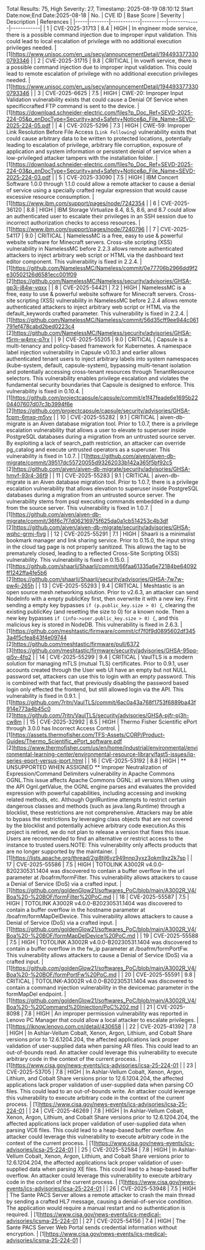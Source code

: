 Total Results: 75, High Severity: 27, Timestamp: 2025-08-19 08:10:12
Start Date:now;End Date:2025-08-18
| No. | CVE ID | Base Score | Severity | Description | References |
|-----|--------|------------|----------|-------------|------------|
| 1 | CVE-2025-31713 | 8.4  | HIGH | In engineer mode service, there is a possible command injection due to improper input validation. This could lead to local escalation of privilege with no additional execution privileges needed. | [1]https://www.unisoc.com/en_us/secy/announcementDetail/1944933773300793346 |
| 2 | CVE-2025-31715 | 9.8  | CRITICAL | In vowifi service, there is a possible command injection due to improper input validation. This could lead to remote escalation of privilege with no additional execution privileges needed. | [1]https://www.unisoc.com/en_us/secy/announcementDetail/1944933773300793346 |
| 3 | CVE-2025-6625 | 7.5  | HIGH | CWE-20: Improper Input Validation vulnerability exists that could cause a Denial Of Service when specificcrafted FTP command is sent to the device. | [1]https://download.schneider-electric.com/files?p_Doc_Ref=SEVD-2025-224-05&p_enDocType=Security+and+Safety+Notice&p_File_Name=SEVD-2025-224-05.pdf |
| 4 | CVE-2025-5296 | 7.3  | HIGH | CWE-59: Improper Link Resolution Before File Access (`Link Following`) vulnerability exists that could cause arbitrary data to be written to protected locations, potentially leading to escalation of privilege, arbitrary file corruption, exposure of application and system information or persistent denial of service when a low-privileged attacker tampers with the installation folder. | [1]https://download.schneider-electric.com/files?p_Doc_Ref=SEVD-2025-224-03&p_enDocType=Security+and+Safety+Notice&p_File_Name=SEVD-2025-224-03.pdf |
| 5 | CVE-2025-33090 | 7.5  | HIGH | IBM Concert Software 1.0.0 through 1.1.0 could allow a remote attacker to cause a denial of service using a specially crafted regular expression that would cause excessive resource consumption. | [1]https://www.ibm.com/support/pages/node/7242354 |
| 6 | CVE-2025-36120 | 8.8  | HIGH | IBM Storage Virtualize 8.4, 8.5, 8.6, and 8.7 could allow an authenticated user to escalate their privileges in an SSH session due to incorrect authorization checks to access resources. | [1]https://www.ibm.com/support/pages/node/7240796 |
| 7 | CVE-2025-54117 | 9.0  | CRITICAL | NamelessMC is a free, easy to use & powerful website software for Minecraft servers. Cross-site scripting (XSS) vulnerability in NamelessMC before 2.2.3 allows remote authenticated attackers to inject arbitrary web script or HTML via the dashboard text editor component. This vulnerability is fixed in 2.2.4. | [1]https://github.com/NamelessMC/Nameless/commit/0e77706b2966dd9f2e30502126d6581ecc001f09<br>[2]https://github.com/NamelessMC/Nameless/security/advisories/GHSA-gp3j-j84w-vqxx |
| 8 | CVE-2025-54421 | 7.2  | HIGH | NamelessMC is a free, easy to use & powerful website software for Minecraft servers. Cross-site scripting (XSS) vulnerability in NamelessMC before 2.2.4 allows remote authenticated attackers to inject arbitrary web script or HTML via the default_keywords crafted parameter. This vulnerability is fixed in 2.2.4. | [1]https://github.com/NamelessMC/Nameless/commit/56d35cff9ee944c061791ef478cabd2bed0223c4<br>[2]https://github.com/NamelessMC/Nameless/security/advisories/GHSA-f5rm-w4mx-q7rx |
| 9 | CVE-2025-55205 | 9.0  | CRITICAL | Capsule is a multi-tenancy and policy-based framework for Kubernetes. A namespace label injection vulnerability in Capsule v0.10.3 and earlier allows authenticated tenant users to inject arbitrary labels into system namespaces (kube-system, default, capsule-system), bypassing multi-tenant isolation and potentially accessing cross-tenant resources through TenantResource selectors. This vulnerability enables privilege escalation and violates the fundamental security boundaries that Capsule is designed to enforce. This vulnerability is fixed in 0.10.4. | [1]https://github.com/projectcapsule/capsule/commit/e1f47feade6e1695b2204407607d07c3b3994f6e<br>[2]https://github.com/projectcapsule/capsule/security/advisories/GHSA-fcpm-6mxq-m5vv |
| 10 | CVE-2025-55282 | 9.1  | CRITICAL | aiven-db-migrate is an Aiven database migration tool. Prior to 1.0.7, there is a privilege escalation vulnerability that allows a user to elevate to superuser inside PostgreSQL databases during a migration from an untrusted source server. By exploiting a lack of search_path restriction, an attacker can override pg_catalog and execute untrusted operators as a superuser. This vulnerability is fixed in 1.0.7. | [1]https://github.com/aiven/aiven-db-migrate/commit/39517dc55720055d93262033b142a365f5bf92c5<br>[2]https://github.com/aiven/aiven-db-migrate/security/advisories/GHSA-hmvf-93r4-36f9 |
| 11 | CVE-2025-55283 | 9.1  | CRITICAL | aiven-db-migrate is an Aiven database migration tool. Prior to 1.0.7, there is a privilege escalation vulnerability that allows elevation to superuser inside PostgreSQL databases during a migration from an untrusted source server. The vulnerability stems from psql executing commands embedded in a dump from the source server. This vulnerability is fixed in 1.0.7. | [1]https://github.com/aiven/aiven-db-migrate/commit/36f6c7f7d06216975f625da0a1cb514253c4b3df<br>[2]https://github.com/aiven/aiven-db-migrate/security/advisories/GHSA-wqhc-grmj-fjvg |
| 12 | CVE-2025-55291 | 7.1  | HIGH | Shaarli is a minimalist bookmark manager and link sharing service. Prior to 0.15.0, the input string in the cloud tag page is not properly sanitized. This allows the </title> tag to be prematurely closed, leading to a reflected Cross-Site Scripting (XSS) vulnerability. This vulnerability is fixed in 0.15.0. | [1]https://github.com/shaarli/Shaarli/commit/66faa61335a6e72184be64092ff1242ffa4fe5b6<br>[2]https://github.com/shaarli/Shaarli/security/advisories/GHSA-7w7w-pw4j-265h |
| 13 | CVE-2025-55293 | 9.4  | CRITICAL | Meshtastic is an open source mesh networking solution. Prior to v2.6.3, an attacker can send NodeInfo with a empty publicKey first, then overwrite it with a new key. First sending a empty key bypasses `if (p.public_key.size > 0) {`, clearing the existing publicKey (and resetting the size to 0) for a known node. Then a new key bypasses `if (info->user.public_key.size > 0) {`, and this malicious key is stored in NodeDB. This vulnerability is fixed in 2.6.3. | [1]https://github.com/meshtastic/firmware/commit/cf7f0f9d0895602df3453a4f5cfea843f4e09744<br>[2]https://github.com/meshtastic/firmware/pull/6372<br>[3]https://github.com/meshtastic/firmware/security/advisories/GHSA-95pq-gj5v-4fg2 |
| 14 | CVE-2025-55299 | 9.4  | CRITICAL | VaulTLS is a modern solution for managing mTLS (mutual TLS) certificates. Prior to 0.9.1, user accounts created through the User web UI have an empty but not NULL password set, attackers can use this to login with an empty password. This is combined with that fact, that previously disabling the password based login only effected the frontend, but still allowed login via the API. This vulnerability is fixed in 0.9.1. | [1]https://github.com/7ritn/VaulTLS/commit/6ac0a43a768f1753f6889ba43f914e773a4b45c0<br>[2]https://github.com/7ritn/VaulTLS/security/advisories/GHSA-pjfr-pj3h-cw8m |
| 15 | CVE-2025-32992 | 8.5  | HIGH | Thermo Fisher Scientific ePort through 3.0.0 has Incorrect Access Control. | [1]https://assets.thermofisher.com/TFS-Assets/CORP/Product-Guides/Thermo_Scientific_ePort_software.pdf<br>[2]https://www.thermofisher.com/us/en/home/industrial/environmental/environmental-learning-center/environmental-resource-library/fast5-issues/iq-series-eport-versus-iport.html |
| 16 | CVE-2025-53192 | 8.8  | HIGH | ** UNSUPPORTED WHEN ASSIGNED ** Improper Neutralization of Expression/Command Delimiters vulnerability in Apache Commons OGNL.This issue affects Apache Commons OGNL: all versions.When using the API Ognl.getValue​, the OGNL engine parses and evaluates the provided expression with powerful capabilities, including accessing and invoking related methods, etc. Although OgnlRuntime attempts to restrict certain dangerous classes and methods (such as java.lang.Runtime) through a blocklist, these restrictions are not comprehensive. Attackers may be able to bypass the restrictions by leveraging class objects that are not covered by the blocklist and potentially achieve arbitrary code execution.As this project is retired, we do not plan to release a version that fixes this issue. Users are recommended to find an alternative or restrict access to the instance to trusted users.NOTE: This vulnerability only affects products that are no longer supported by the maintainer. | [1]https://lists.apache.org/thread/2gj8tjl6vz949nnp3yxz3okm9xz2k7sp |
| 17 | CVE-2025-55586 | 7.5  | HIGH | TOTOLINK A3002R v4.0.0-B20230531.1404 was discovered to contain a buffer overflow in the url parameter at /boafrm/formFilter. This vulnerability allows attackers to cause a Denial of Service (DoS) via a crafted input. | [1]https://github.com/goldenGlow21/softwares_PoC/blob/main/A3002R_V4/Boa%20-%20BOF/formFilter%20PoC.md |
| 18 | CVE-2025-55587 | 7.5  | HIGH | TOTOLINK A3002R v4.0.0-B20230531.1404 was discovered to contain a buffer overflow in the hostname parameter at /boafrm/formMapDelDevice. This vulnerability allows attackers to cause a Denial of Service (DoS) via a crafted input. | [1]https://github.com/goldenGlow21/softwares_PoC/blob/main/A3002R_V4/Boa%20-%20BOF/formMapDelDevice%20PoC.md |
| 19 | CVE-2025-55588 | 7.5  | HIGH | TOTOLINK A3002R v4.0.0-B20230531.1404 was discovered to contain a buffer overflow in the fw_ip parameter at /boafrm/formPortFw. This vulnerability allows attackers to cause a Denial of Service (DoS) via a crafted input. | [1]https://github.com/goldenGlow21/softwares_PoC/blob/main/A3002R_V4/Boa%20-%20BOF/formPortFw%20PoC.md |
| 20 | CVE-2025-55591 | 9.8  | CRITICAL | TOTOLINK-A3002R v4.0.0-B20230531.1404 was discovered to contain a command injection vulnerability in the devicemac parameter in the formMapDel endpoint. | [1]https://github.com/goldenGlow21/softwares_PoC/blob/main/A3002R_V4/Boa%20-%20Command%20Injection/PoC%202.md |
| 21 | CVE-2025-8098 | 7.8  | HIGH | An improper permission vulnerability was reported in Lenovo PC Manager that could allow a local attacker to escalate privileges. | [1]https://iknow.lenovo.com.cn/detail/430658 |
| 22 | CVE-2025-41392 | 7.8  | HIGH | In Ashlar-Vellum Cobalt, Xenon, Argon, Lithium, and Cobalt Share versions prior to 12.6.1204.204, the affected applications lack proper validation of user-supplied data when parsing AR files. This could lead to an out-of-bounds read. An attacker could leverage this vulnerability to execute arbitrary code in the context of the current process. | [1]https://www.cisa.gov/news-events/ics-advisories/icsa-25-224-01 |
| 23 | CVE-2025-53705 | 7.8  | HIGH | In Ashlar-Vellum Cobalt, Xenon, Argon, Lithium, and Cobalt Share versions prior to 12.6.1204.204, the affected applications lack proper validation of user-supplied data when parsing CO files. This could lead to an out-of-bounds write. An attacker could leverage this vulnerability to execute arbitrary code in the context of the current process. | [1]https://www.cisa.gov/news-events/ics-advisories/icsa-25-224-01 |
| 24 | CVE-2025-46269 | 7.8  | HIGH | In Ashlar-Vellum Cobalt, Xenon, Argon, Lithium, and Cobalt Share versions prior to 12.6.1204.204, the affected applications lack proper validation of user-supplied data when parsing VC6 files. This could lead to a heap-based buffer overflow. An attacker could leverage this vulnerability to execute arbitrary code in the context of the current process. | [1]https://www.cisa.gov/news-events/ics-advisories/icsa-25-224-01 |
| 25 | CVE-2025-52584 | 7.8  | HIGH | In Ashlar-Vellum Cobalt, Xenon, Argon, Lithium, and Cobalt Share versions prior to 12.6.1204.204, the affected applications lack proper validation of user-supplied data when parsing XE files. This could lead to a heap-based buffer overflow. An attacker could leverage this vulnerability to execute arbitrary code in the context of the current process. | [1]https://www.cisa.gov/news-events/ics-advisories/icsa-25-224-01 |
| 26 | CVE-2025-53948 | 7.5  | HIGH | The Sante PACS Server allows a remote attacker to crash the main thread by sending a crafted HL7 message, causing a denial-of-service condition. The application would require a manual restart and no authentication is required. | [1]https://www.cisa.gov/news-events/ics-medical-advisories/icsma-25-224-01 |
| 27 | CVE-2025-54156 | 7.4  | HIGH | The Sante PACS Server Web Portal sends credential information without encryption. | [1]https://www.cisa.gov/news-events/ics-medical-advisories/icsma-25-224-01 |

